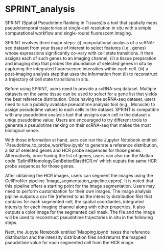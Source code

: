 # SPRINT_analysis
SPRINT (Spatial Pseudotime Ranking in Tissues)is a tool that spatially maps pseudotemporal trajectories at single-cell resolution in situ with a simple computational workflow and single-round fluorescent imaging.

SPRINT involves three major steps: (i) computational analysis of a scRNA-seq dataset from your tissue of interest to select features (i.e., genes) whose expressions significantly co-vary with cell state transitions. It then assigns each of such genes to an imaging channel; (ii) a tissue preparation and imaging step that probes the abundance of selected genes in situ by capturing the integrated fluorescence intensities within each cell. (iii) a post-imaging analysis step that uses the information from (ii) to reconstruct a trajectory of cell state transitions in situ.

Before using SPRINT, users need to provide a scRNA-seq dataset. Multiple datasets on the same tissue can be used to select for a gene list that yields the best reference distribution. Once having the scRNA-seq dataset, users need to run a publicly availabe pseudotime analysis tool (e.g., Monocle) to assign pseudotime values to each cells in the dataset. SPRINT is compatible with any pseudotime analysis tool that assigns each cell in the dataset a uniqe pseudotime value. Users are encouraged to try different tools to generate a pseudotime ranking on their scRNA-seq that makes the most biological sense. 

With those information at hand, uers can run the Jupyter Notebook entitled 'Pseudotime_to_probe_workflow.ipynb' to generate a reference distribution, a list of selected genes and HCR probe sequences for those genes. Alternatively, once having the list of genes, users can also run the Matlab code 'SplintRHomologyGenBetterBlastHCR.m' which ouputs the same HCR probe sequences for those genes. 

After obtaining the HCR images, users can segment the images using the CellProfiler pipeline 'Image_segmentation_pipeline.cpproj'. It is noted that this pipeline offers a starting point for the image segmentation. Users may need to perform customization for their own images. The image analysis pipline outputs a csv file (referred to as the intensity distribution file) that contains for each segmented cell, the spatial coordiantes, integrated intensity for each imaging channel along with other properties. It also outputs a color image for the segmented cell mask. The file and the image will be used to reconstruct pseudotime trajectories in situ in the following steps. 

Next, the Jupyte Notebook entitled 'Mapping.ipynb' takes the reference distribution and the intensity distribution files and returns the mapped pseudotime value for each segmented cell from the HCR image. 


